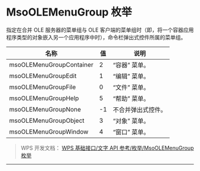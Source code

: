 # MsoOLEMenuGroup 枚举

指定在合并 OLE 服务器的菜单组与 OLE 客户端的菜单组时（即，将一个容器应用程序类型的对象嵌入另一个应用程序中时），命令栏弹出式控件所属的菜单组。

| 名称                     | 值  | 说明               |
|--------------------------|-----|--------------------|
| msoOLEMenuGroupContainer | 2   | “容器” 菜单。      |
| msoOLEMenuGroupEdit      | 1   | “编辑” 菜单。      |
| msoOLEMenuGroupFile      | 0   | “文件” 菜单。      |
| msoOLEMenuGroupHelp      | 5   | “帮助” 菜单。      |
| msoOLEMenuGroupNone      | -1  | 不合并弹出式控件。 |
| msoOLEMenuGroupObject    | 3   | “对象” 菜单。      |
| msoOLEMenuGroupWindow    | 4   | “窗口” 菜单。      |

> WPS 开发文档： [WPS 基础接口/文字 API 参考/枚举/MsoOLEMenuGroup 枚举](https://qn.cache.wpscdn.cn/encs/doc/office_v19/topics/WPS%20%E5%9F%BA%E7%A1%80%E6%8E%A5%E5%8F%A3/%E6%96%87%E5%AD%97%20API%20%E5%8F%82%E8%80%83/%E6%9E%9A%E4%B8%BE/MsoOLEMenuGroup%20%E6%9E%9A%E4%B8%BE.html)

------------------------------------------------------------------------
